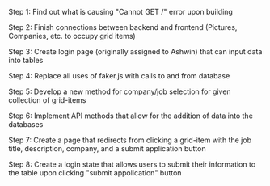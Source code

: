Step 1: Find out what is causing "Cannot GET /" error upon building

Step 2: Finish connections between backend and frontend (Pictures, Companies, etc. to occupy grid items)

Step 3: Create login page (originally assigned to Ashwin) that can input data into tables

Step 4: Replace all uses of faker.js with calls to and from database

Step 5: Develop a new method for company/job selection for given collection of grid-items

Step 6: Implement API methods that allow for the addition of data into the databases

Step 7: Create a page that redirects from clicking a grid-item with the job title, description, company, and a submit application button

Step 8: Create a login state that allows users to submit their information to the table upon clicking "submit appolication" button
